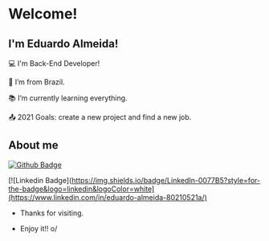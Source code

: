 # Welcome!

 

## I'm Eduardo Almeida!

 

:computer: I'm Back-End Developer!

:house_with_garden: I’m from Brazil.

:books: I’m currently learning everything.

:outbox_tray: 2021 Goals: create a new project and find a new job.

 

## About me

[![Github Badge](https://img.shields.io/badge/-Github-000?style=flat-square&logo=Github&logoColor=white&link=LINK_GIT)](https://github.com/Almeedus)

[![Linkedin Badge](https://img.shields.io/badge/LinkedIn-0077B5?style=for-the-badge&logo=linkedin&logoColor=white](https://www.linkedin.com/in/eduardo-almeida-80210521a/)



- Thanks for visiting.

- Enjoy it!! o/
